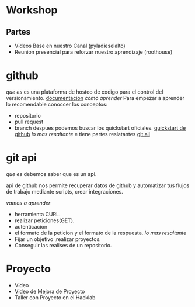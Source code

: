 # Workshop
## Partes 
- Videos Base en nuestro Canal (pyladieselalto)
- Reunion presencial para reforzar nuestro aprendizaje (roothouse)
# github 
_que es_
es una plataforma de hosteo de codigo para el control del versionamiento. [documentacion](https://docs.github.com/en/get-started/quickstart/hello-world)
_como aprender_
Para empezar a aprender lo recomendable conoccer los conceptos:
- repositorio
- pull request
- branch
despues podemos buscar los quickstart oficiales.
[quickstart de github](https://docs.github.com/en/get-started/quickstart/hello-world)
_lo mas resaltante_
e tiene partes reslatantes [git all](https://www.w3schools.com/git/git_commit.asp?remote=github)
# git api
_que es_
debemos saber que es un api.

api de github nos permite recuperar datos de github y automatizar tus flujos de trabajo mediante scripts,  crear integraciones.

_vamos a aprender_
- herramienta CURL.
- realizar peticiones(GET).
- autenticacion
- el formato de la peticion y el formato de la respuesta.
_lo mas resaltante_
- Fijar un objetivo ,realizar proyectos.
- Conseguir las realises de un repositorio.
# Proyecto 
- Video
- Video de Mejora de Proyecto
- Taller con Proyecto en el Hacklab